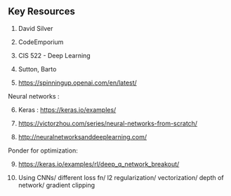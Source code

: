 ## Key Resources

1) David Silver

2) CodeEmporium

3) CIS 522 - Deep Learning

4) Sutton, Barto

5) https://spinningup.openai.com/en/latest/

Neural networks :

6) Keras : https://keras.io/examples/

7) https://victorzhou.com/series/neural-networks-from-scratch/

8) http://neuralnetworksanddeeplearning.com/

Ponder for optimization:

9) https://keras.io/examples/rl/deep_q_network_breakout/ 

10) Using CNNs/ different loss fn/ l2 regularization/ vectorization/ depth of network/ gradient clipping